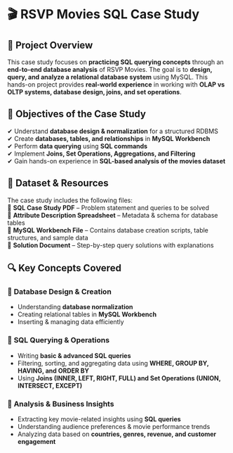 # 🎬 **RSVP Movies SQL Case Study**  

## 📝 **Project Overview**  
This case study focuses on **practicing SQL querying concepts** through an **end-to-end database analysis** of RSVP Movies. The goal is to **design, query, and analyze a relational database system** using MySQL. This hands-on project provides **real-world experience** in working with **OLAP vs OLTP systems, database design, joins, and set operations**.  

## 🎯 **Objectives of the Case Study**  
✔ Understand **database design & normalization** for a structured RDBMS  
✔ Create **databases, tables, and relationships** in **MySQL Workbench**  
✔ Perform **data querying** using **SQL commands**  
✔ Implement **Joins, Set Operations, Aggregations, and Filtering**  
✔ Gain hands-on experience in **SQL-based analysis of the movies dataset**  

## 📂 **Dataset & Resources**  
The case study includes the following files:  
📜 **SQL Case Study PDF** – Problem statement and queries to be solved  
📜 **Attribute Description Spreadsheet** – Metadata & schema for database tables  
📜 **MySQL Workbench File** – Contains database creation scripts, table structures, and sample data  
📜 **Solution Document** – Step-by-step query solutions with explanations  

## 🔍 **Key Concepts Covered**  

### 🔹 **Database Design & Creation**  
- Understanding **database normalization**  
- Creating relational tables in **MySQL Workbench**  
- Inserting & managing data efficiently  

### 🔹 **SQL Querying & Operations**  
- Writing **basic & advanced SQL queries**  
- Filtering, sorting, and aggregating data using **WHERE, GROUP BY, HAVING, and ORDER BY**  
- Using **Joins (INNER, LEFT, RIGHT, FULL) and Set Operations (UNION, INTERSECT, EXCEPT)**  

### 🔹 **Analysis & Business Insights**  
- Extracting key movie-related insights using **SQL queries**  
- Understanding audience preferences & movie performance trends  
- Analyzing data based on **countries, genres, revenue, and customer engagement**  
